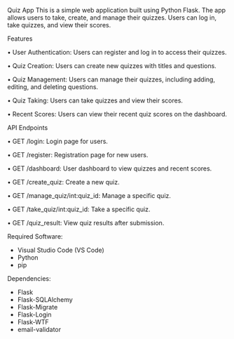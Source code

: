 Quiz App
This is a simple web application built using Python Flask. The app allows users to take, create, and manage their quizzes. Users can log in, take quizzes, and view their scores.

Features

•	User Authentication: Users can register and log in to access their quizzes.

•	Quiz Creation: Users can create new quizzes with titles and questions.

•	Quiz Management: Users can manage their quizzes, including adding, editing, and deleting questions.

•	Quiz Taking: Users can take quizzes and view their scores.

•	Recent Scores: Users can view their recent quiz scores on the dashboard.

API Endpoints

•	GET /login: Login page for users.

•	GET /register: Registration page for new users.

•	GET /dashboard: User dashboard to view quizzes and recent scores.

•	GET /create_quiz: Create a new quiz.

•	GET /manage_quiz/int:quiz_id: Manage a specific quiz.

•	GET /take_quiz/int:quiz_id: Take a specific quiz.

•	GET /quiz_result: View quiz results after submission.

Required Software:
- Visual Studio Code (VS Code)
- Python 
- pip 

Dependencies:
- Flask
- Flask-SQLAlchemy
- Flask-Migrate
- Flask-Login
- Flask-WTF
- email-validator
